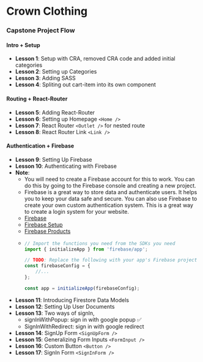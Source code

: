 # Crown Clothing
### Capstone Project Flow
#### Intro + Setup
- __Lesson 1__: Setup with CRA, removed CRA code and added initial categories
- __Lesson 2__: Setting up Categories
- __Lesson 3__: Adding SASS
- __Lesson 4__: Spliting out cart-item into its own component
#### Routing + React-Router
- __Lesson 5__: Adding React-Router
- __Lesson 6__: Setting up Homepage `<Home />`
- __Lesson 7__: React Router `<Outlet />` for nested route
- __Lesson 8__: React Router Link `<Link />` 

#### Authentication + Firebase
- __Lesson 9__: Setting Up Firebase
- __Lesson 10__: Authenticating with Firebase
- __Note__:
  - You will need to create a Firebase account for this to work.  You can do this by going to the Firebase console and creating a new project.
  - Firebase is a great way to store data and authenticate users. It helps you to keep your data safe and secure. You can also use Firebase to create your own custom authentication system. This is a great way to create a login system for your website.
  - [Firebase](https://firebase.google.com/)
  - [Firebase Setup](https://firebase.google.com/docs/web/setup)
  - [Firebase Products](https://firebase.google.com/docs/web/setup#available-libraries)
  - ```js // Firebase Setup
    // Import the functions you need from the SDKs you need
    import { initializeApp } from 'firebase/app';

    // TODO: Replace the following with your app's Firebase project configuration
    const firebaseConfig = {
        //...
    };

    const app = initializeApp(firebaseConfig);
    ```
- __Lesson 11__: Introducing Firestore Data Models
- __Lesson 12__: Setting Up User Documents
- __Lesson 13__: Two ways of signIn,
    - signInWithPopup: sign in with google popup ✅
    - SignInWithRedirect: sign in with google redirect
- __Lesson 14__: SignUp Form `<SignUpForm />`
- __Lesson 15__: Generalizing Form Inputs `<FormInput />`
- __Lesson 16__: Custom Button `<Button />`
- __Lesson 17__: SignIn Form `<SignInForm />`